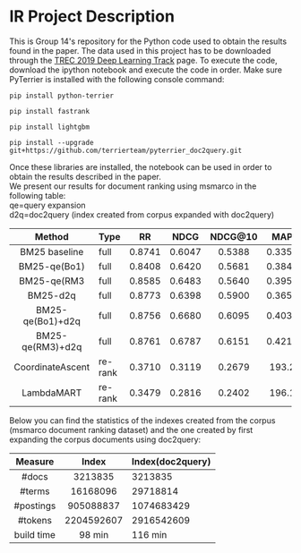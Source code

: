 # IR Project Description

This is Group 14's repository for the Python code used to obtain the results found in the paper. The data used in this project has to be downloaded through the [TREC 2019 Deep Learning Track](https://microsoft.github.io/msmarco/TREC-Deep-Learning-2019.html) page. To execute the code, download the ipython notebook and execute the code in order. Make sure PyTerrier is installed with the following console command:

``
pip install python-terrier
``

``
pip install fastrank
``

``
pip install lightgbm
``

``
pip install --upgrade git+https://github.com/terrierteam/pyterrier_doc2query.git
``

Once these libraries are installed,  the notebook can be used in order to obtain the results described in the paper. <br/>
We present our results for document ranking using msmarco in the following table:<br/>
qe=query expansion<br/>
d2q=doc2query (index created from corpus expanded with doc2query)

| Method | Type | RR | NDCG | NDCG@10 | MAP | MRT|
|:------:|:-----|:--:|:----:|:-------:|:---:|:---:|
|BM25 baseline|full|0.8741|0.6047|0.5388|0.3354|140.6|
|BM25-qe(Bo1)|full|0.8408|0.6420|0.5681|0.3849|260.5|
|BM25-qe(RM3|full|0.8585|0.6483|0.5640|0.3951|420.8|
|BM25-d2q|full|0.8773|0.6398|0.5900|0.3652|206.1|
|BM25-qe(Bo1)+d2q|full|0.8756|0.6680|0.6095|0.4039|321.6|
|BM25-qe(RM3)+d2q|full|0.8761|0.6787|0.6151|0.4213|461.3|
|CoordinateAscent|re-rank|0.3710|0.3119|0.2679|193.2|
|LambdaMART|re-rank|0.3479|0.2816|0.2402|196.1|


Below you can find the statistics of the indexes created from the corpus (msmarco document ranking dataset)
and the one created by first expanding the corpus documents using doc2query:

| Measure | Index | Index(doc2query) |
|:-------:|:-----:|:----------------------|
|  #docs  | 3213835 | 3213835 |
| #terms  | 16168096 | 29718814 |
|#postings| 905088837 | 1074683429 |
| #tokens | 2204592607 | 2916542609 |
|build time| 98 min | 116 min |
